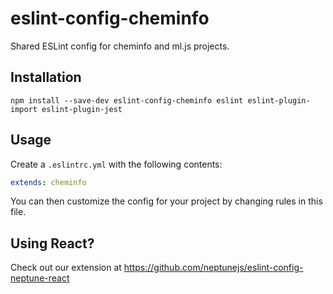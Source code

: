 # eslint-config-cheminfo

Shared ESLint config for cheminfo and ml.js projects.

## Installation

```
npm install --save-dev eslint-config-cheminfo eslint eslint-plugin-import eslint-plugin-jest
```

## Usage

Create a `.eslintrc.yml` with the following contents:

```yml
extends: cheminfo
```

You can then customize the config for your project by changing rules in this file.

## Using React?

Check out our extension at https://github.com/neptunejs/eslint-config-neptune-react
